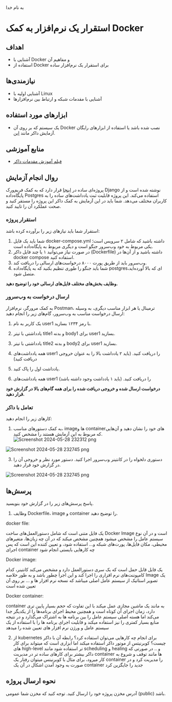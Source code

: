 به نام خدا

# استقرار یک نرم‌افزار به کمک Docker

## اهداف 
- آشنایی با Docker و مفاهیم آن
- استفاده از Docker برای استقرار یک نرم‌افزار ساده

## نیازمندی‌ها
- آشنایی اولیه با Linux
- آشنایی با مقدمات شبکه و ارتباط‌ بین نرم‌افزار‌ها

## ابزارهای مورد استفاده
- یک سیستم که بر روی آن Docker نصب شده باشد یا استفاده از ابزار‌های رایگان آزمایش داکر مانند [این](https://labs.play-with-docker.com).

## منابع آموزشی
- [فیلم آموزش مقدمات داکر](https://aparat.com/v/FQubj)

## روال انجام آزمایش
پروژه‌ای ساده در [اینجا](../../base-projects/notes) قرار دارد که به کمک فریم‌ورک Django نوشته شده است و از پایگاه‌داده Postgres استفاده می‌کند. این پروژه قابلیت ثبت یادداشت‌های ساده را به کاربران مختلف می‌دهد. شما باید در این آزمایش به کمک داکر این پروژه را مستقر کنید و صحت عملکرد آن را تایید کنید.

### استقرار پروژه
استقرار شما باید نیازهای زیر را برآورده کرده باشد:
1. شما باید یک فایل docker-compose.yml داشته باشید که شامل ۲ سرویس است؛ یکی مربوط به خود وب‌سرور جنگو است و دیگری مربوط به پایگاه‌داده است.
2. در صورت نیاز می‌توانید ۱ یا چند فایل داکر (Dockerfile) داشته باشید و از آن‌ها در docker compose استفاده کنید.
3. وب‌سرور باید از طریق پورت ۸۰۰۰ درخواست‌های ارسالی را دریافت کند.
4. شما باید جنگو را طوری تنظیم بکنید که به پایگاه‌داده postgresای که بالا آورده‌اید، متصل شود.

**وظایف بخش‌های مختلف فایل‌های ارسالی خود را توضیح دهید.**

### ارسال درخواست به وب‌سرور
به کمک مرورگر، نرم‌افزار Postman، ترمینال یا هر ابزار مناسب دیگری، به وسیله ارسال درخواست مناسب به وب‌سرور، گام‌های زیر را انجام دهید:
1. یک کاربر به نام user1 با رمز ۱۲۳۴ بسازید.
   
3. یادداشتی با تیتر title1 و بدنه body1 برای user1 بسازید.
4. یادداشتی با تیتر title2 و بدنه body2 برای user1 بسازید.
3. همه یادداشت‌های user1 را دریافت کنید. (باید ۲ یادداشت بالا را به عنوان خروجی دریافت کنید)
4. یادداشت اول را پاک کنید.
5. همه یادداشت‌های user1 را دریافت کنید. (باید ۱ یادداشت وجود داشته باشد)

**درخواست ارسال شده و خروجی دریافت شده را برای همه گام‌های بالا در گزارش خود قرار دهید.**

### تعامل با داکر
کارهای زیر را انجام دهید:
1. به کمک دستورهای مناسب، image‌ها و containerهای خود را نشان دهید و آن‌هایی که مربوط به این آزمایش هستند را مشخص کنید.
![Screenshot 2024-05-28 232312 png](https://github.com/amirt098/software-lab-az-6-note/assets/63345017/77189c4f-3df9-4fd1-a07a-b7b02f8b9ce4)

![Screenshot 2024-05-28 232745 png](https://github.com/amirt098/software-lab-az-6-note/assets/63345017/13f15feb-a855-4da5-aec6-473bbb28ea8a)



3. دستوری دلخواه را در کانتینر وب‌سرور اجرا کنید. دستور مورد نظر و خروجی آن را در گزارش خود قرار دهید.

![Screenshot 2024-05-28 232745 png](https://github.com/amirt098/software-lab-az-6-note/assets/63345017/d1a3845a-6a4e-4725-9f21-563a158c5552)




## پرسش‌ها
پاسخ پرسش‌های زیر را در گزارش خود بنویسید.
1. وظایف Dockerfile، image و container را توضیح دهید.

docker file:

یک فایل متنی است که شامل دستورالعمل‌های ساخت Docker Image است و در آن  نوع سیستم عامل را مشخص‌ میشود همچنین مشخص میکند که در آن چه زبان‌ها، متغیرهای محیطی‌، مکان فایل‌ها، پورت‌های شبکه و… استفاده شود، و تعیین کننده این است که پس اجرای container چه کارهایی بایستی انجام شود

Docker image:

یک فایل قابل حمل است که یک سری دستورالعمل دارد و مشخص می‌کند کانتینر، کدام کامپوننت‌های نرم افزاری را اجرا کند و این اجرا چطور باشد  و به طور خلاصه Image یک تصویر استاتیک از سیستم عامل اصلی میباشد که نسخه نرم افزار ها و ... بر روی آن تعیین شده است

Docker container:

container به مانند یک ماشین مجازی عمل میکند با این تفاوت که حجم بسیار پایین تری دارد، زمان اجرای آن کوتاه است و همچنین محیط اجرای برنامه‌ها را از یکدیگر جدا‌ می‌کند‌ اما هسته اصلی سیستم عامل را بین برنامه ها به اشتراک‌ می‌گذارد و در نتیجه منابع بسیار کمتری را نیز استفاده میکند و قابلیت اجرای برنامه ها را با استفاده از یک سیستم عامل و ورژن نرم افزار های تعیین شده را میدهد


2. از kubernetes برای انجام چه کارهایی می‌توان استفاده کرد؟ رابطه آن با داکر چیست؟
کوبرنیتس از موتور داکر استفاده میکند اما ابزاری است که میتواند برای کار های high-level تر استفاده شود مانند scheduling و healing و .. در صورتی که داکر بیشتر برای کارهای ساده تر در مدیریت container ها مانند توقف و شروع به کار میرود، برای مثال با کوبرنیتس میتوان رفتار یک container  را مدیریت کرد و در صورت به وجود آمدن اشکال در آن یک container  جدید را جایگزین کرد
## نحوه ارسال پروژه
آدرس مخزن پروژه خود را ارسال کنید. توجه کنید که مخزن شما عمومی (public) باشد.
